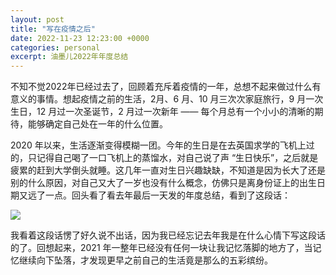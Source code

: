 ```yaml
---
layout: post
title: "写在疫情之后"
date: 2022-11-23 12:23:00 +0000
categories: personal
excerpt: 油墨儿2022年年度总结
---
```


不知不觉2022年已经过去了，回顾着充斥着疫情的一年，总想不起来做过什么有意义的事情。想起疫情之前的生活，2月、6 月、10 月三次次家庭旅行，9 月一次生日，12 月过一次圣诞节，2 月过一次新年 —— 每个月总有一个小小的清晰的期待，能够确定自己处在一年的什么位置。

2020 年以来，生活逐渐变得模糊一团。今年的生日是在去英国求学的飞机上过的，只记得自己喝了一口飞机上的蒸馏水，对自己说了声 “生日快乐”，之后就是疲累的赶到大学倒头就睡。这几年一直对生日兴趣缺缺，不知道是因为长大了还是别的什么原因，对自己又大了一岁也没有什么概念，仿佛只是离身份证上的出生日期又远了一点。回头看了看去年最后一天发的年度总结，看到了这段话：

![](https://files.catbox.moe/gsyn6q.png)

我看着这段话愣了好久说不出话，因为我已经忘记去年我是在什么心情下写这段话的了。回想起来，2021 年一整年已经没有任何一块让我记忆落脚的地方了，当记忆继续向下坠落，才发现更早之前自己的生活竟是那么的五彩缤纷。

